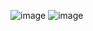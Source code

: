 ![image](https://github.com/inti2001/Simulacion-Por-Computadora-Inti-Martinez/assets/58715706/33dcb1ec-6be2-40d1-81fc-d61041a99fb2)
![image](https://github.com/inti2001/Simulacion-Por-Computadora-Inti-Martinez/assets/58715706/5c8fea33-38bb-40de-b450-82a5220e4be5)
